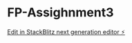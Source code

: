# FP-Assighnment3

[Edit in StackBlitz next generation editor ⚡️](https://stackblitz.com/~/github.com/sanjayxzz/FP-Assighnment3)